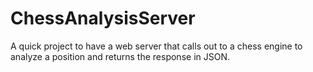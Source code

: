 # ChessAnalysisServer
A quick project to have a web server that calls out to a chess engine to analyze a position and returns the response in JSON.
